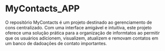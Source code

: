 # MyContacts_APP
O repositório MyContacts é um projeto destinado ao gerenciamento de cons centralizado. Com uma interface amigável e intuitiva, este projeto oferece uma solução prática para a organização de informtatos ao permitir que os usuários adicionem, visualizem, atualizem e removam contatos em um banco de dadoações de contato importantes.
